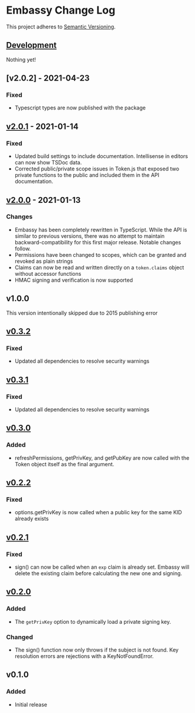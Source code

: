 # Embassy Change Log

This project adheres to [Semantic Versioning](http://semver.org/).

## [Development]

Nothing yet!

## [v2.0.2] - 2021-04-23

### Fixed

- Typescript types are now published with the package

## [v2.0.1] - 2021-01-14

### Fixed

- Updated build settings to include documentation. Intellisense in editors can now show TSDoc data.
- Corrected public/private scope issues in Token.js that exposed two private functions to the public and included them in the API documentation.

## [v2.0.0] - 2021-01-13

### Changes

- Embassy has been completely rewritten in TypeScript. While the API is similar to previous versions, there was no attempt to maintain backward-compatibility for this first major release. Notable changes follow.
- Permissions have been changed to scopes, which can be granted and revoked as plain strings
- Claims can now be read and written directly on a `token.claims` object without accessor functions
- HMAC signing and verification is now supported

## v1.0.0

This version intentionally skipped due to 2015 publishing error

## [v0.3.2]

### Fixed

- Updated all dependencies to resolve security warnings

## [v0.3.1]

### Fixed

- Updated all dependencies to resolve security warnings

## [v0.3.0]

### Added

- refreshPermissions, getPrivKey, and getPubKey are now called with the Token object itself as the final argument.

## [v0.2.2]

### Fixed

- options.getPrivKey is now called when a public key for the same KID already exists

## [v0.2.1]

### Fixed

- sign() can now be called when an `exp` claim is already set. Embassy will delete the existing claim before calculating the new one and signing.

## [v0.2.0]

### Added

- The `getPrivKey` option to dynamically load a private signing key.

### Changed

- The sign() function now only throws if the subject is not found. Key resolution errors are rejections with a KeyNotFoundError.

## v0.1.0

### Added

- Initial release

[development]: https://github.com/TomFrost/Embassy/compare/v2.0.2...HEAD
[v2.0.1]: https://github.com/TomFrost/Embassy/compare/v2.0.1...v2.0.2
[v2.0.1]: https://github.com/TomFrost/Embassy/compare/v2.0.0...v2.0.1
[v2.0.0]: https://github.com/TomFrost/Embassy/compare/v0.3.2...v2.0.0
[v0.3.2]: https://github.com/TomFrost/Embassy/compare/v0.3.1...v0.3.2
[v0.3.1]: https://github.com/TomFrost/Embassy/compare/v0.3.0...v0.3.1
[v0.3.0]: https://github.com/TomFrost/Embassy/compare/v0.2.2...v0.3.0
[v0.2.2]: https://github.com/TomFrost/Embassy/compare/v0.2.1...v0.2.2
[v0.2.1]: https://github.com/TomFrost/Embassy/compare/v0.2.0...v0.2.1
[v0.2.0]: https://github.com/TomFrost/Embassy/compare/v0.1.0...v0.2.0
